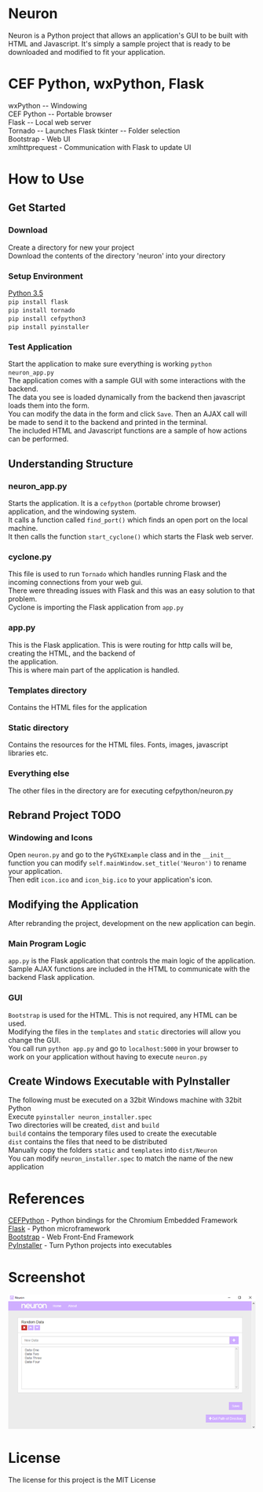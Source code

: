 # Neuron
Neuron is a Python project that allows an application's GUI to be built with HTML and Javascript.
It's simply a sample project that is ready to be downloaded and modified to fit your application.

# CEF Python, wxPython, Flask
wxPython -- Windowing  
CEF Python -- Portable browser  
Flask -- Local web server  
Tornado -- Launches Flask
tkinter -- Folder selection  
Bootstrap - Web UI  
xmlhttprequest - Communication with Flask to update UI  

# How to Use

## Get Started

### Download
Create a directory for new your project  
Download the contents of the directory 'neuron' into your directory

### Setup Environment

[Python 3.5](https://www.python.org/downloads/)  
`pip install flask`  
`pip install tornado`  
`pip install cefpython3`  
`pip install pyinstaller`  

### Test Application
Start the application to make sure everything is working `python neuron_app.py`  
The application comes with a sample GUI with some interactions with the backend.  
The data you see is loaded dynamically from the backend then javascript loads them into the form.  
You can modify the data in the form and click `Save`. Then an AJAX call will be made to send it to the backend and
printed in the terminal.  
The included HTML and Javascript functions are a sample of how actions can be performed.

## Understanding Structure

### neuron_app.py
Starts the application.  It is a `cefpython` (portable chrome browser) application, and the windowing system.  
It calls a function called `find_port()` which finds an open port on the local machine.  
It then calls the function `start_cyclone()` which starts the Flask web server.

### cyclone.py
This file is used to run `Tornado` which handles running Flask and the incoming connections from your web gui.  
There were threading issues with Flask and this was an easy solution to that problem.  
Cyclone is importing the Flask application from `app.py`

### app.py
This is the Flask application.  This is were routing for http calls will be, creating the HTML, and the backend of  
the application.  
This is where main part of the application is handled. 

### Templates directory
Contains the HTML files for the application

### Static directory
Contains the resources for the HTML files. Fonts, images, javascript libraries etc.

### Everything else
The other files in the directory are for executing cefpython/neuron.py

## Rebrand Project  TODO

### Windowing and Icons
Open `neuron.py` and go to the `PyGTKExample` class and in the `__init__` function you can modify 
`self.mainWindow.set_title('Neuron')` to rename your application.  
Then edit `icon.ico` and `icon_big.ico` to your application's icon.

## Modifying the Application
After rebranding the project, development on the new application can begin.

### Main Program Logic
`app.py` is the Flask application that controls the main logic of the application.  
Sample AJAX functions are included in the HTML to communicate with the backend Flask application.

### GUI
`Bootstrap` is used for the HTML.  This is not required, any HTML can be used.  
Modifying the files in the `templates` and `static` directories will allow you change the GUI.  
You call run `python app.py` and go to `localhost:5000` in your browser to work on your application without having 
to execute `neuron.py`

## Create Windows Executable with PyInstaller
The following must be executed on a 32bit Windows machine with 32bit Python  
Execute `pyinstaller neuron_installer.spec`  
Two directories will be created, `dist` and `build`  
`build` contains the temporary files used to create the executable  
`dist` contains the files that need to be distributed  
Manually copy the folders `static` and `templates` into `dist/Neuron`  
You can modify `neuron_installer.spec` to match the name of the new application

# References
[CEFPython](https://github.com/cztomczak/cefpython) - Python bindings for the Chromium Embedded Framework  
[Flask](http://flask.pocoo.org/) - Python microframework  
[Bootstrap](http://getbootstrap.com/) - Web Front-End Framework  
[PyInstaller](http://www.pyinstaller.org/) - Turn Python projects into executables  

# Screenshot
![Neuron Screenshot](screen_shot.png)

# License
The license for this project is the MIT License